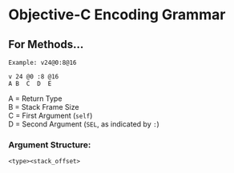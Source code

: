 

# Objective-C Encoding Grammar

## For Methods...

```
Example: v24@0:8@16

v 24 @0 :8 @16
A B  C  D  E
```

A = Return Type \
B = Stack Frame Size \
C = First Argument (`self`) \
D = Second Argument (`SEL`, as indicated by `:`)


### Argument Structure:
`<type><stack_offset>`
